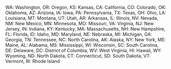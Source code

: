 WA: Washington,
OR: Oregon,
KS: Kansas,
CA: California,
CO: Colorado,
OK: Oklahoma,
AZ: Arizona,
IA: Iowa,
PA: Pennsylvania,
TX: Texas,
OH: Ohio,
LA: Louisiana,
MT: Montana,
UT: Utah,
AR: Arkansas,
IL: Illinois,
NV: Nevada,
NM: New Mexico,
MN: Minnesota,
MO: Missouri,
VA: Virginia,
NJ: New Jersey,
IN: Indiana,
KY: Kentucky,
MA: Massachusetts,
NH: New Hampshire,
FL: Florida,
ID: Idaho,
MD: Maryland,
NE: Nebraska,
MI: Michigan,
GA: Georgia,
TN: Tennessee,
NC: North Carolina,
AK: Alaska,
NY: New York,
ME: Maine,
AL: Alabama,
MS: Mississippi,
WI: Wisconsin,
SC: South Carolina,
DE: Delaware,
DC: District of Columbia,
WV: West Virginia,
HI: Hawaii,
WY: Wyoming,
ND: North Dakota,
CT: Connecticut,
SD: South Dakota,
VT: Vermont,
RI: Rhode Island
